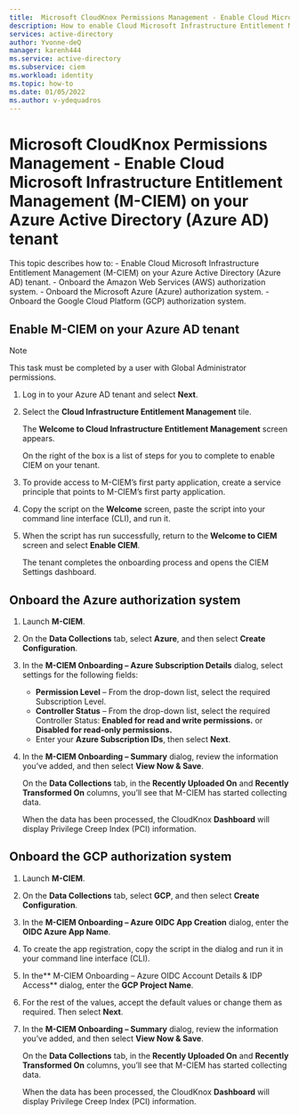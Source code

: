 ```yaml
---
title:  Microsoft CloudKnox Permissions Management - Enable Cloud Microsoft Infrastructure Entitlement Management (M-CIEM) on your Azure Active Directory (Azure AD) tenant
description: How to enable Cloud Microsoft Infrastructure Entitlement Management (M-CIEM) on your Azure Active Directory (Azure AD) tenant.
services: active-directory
author: Yvonne-deQ
manager: karenh444
ms.service: active-directory
ms.subservice: ciem
ms.workload: identity
ms.topic: how-to
ms.date: 01/05/2022
ms.author: v-ydequadros
---
```


# Microsoft CloudKnox Permissions Management - Enable Cloud Microsoft Infrastructure Entitlement Management (M-CIEM) on your Azure Active Directory (Azure AD) tenant

This topic describes how to:
    - Enable Cloud Microsoft Infrastructure Entitlement Management (M-CIEM)  on your Azure Active Directory (Azure AD) tenant.
    - Onboard the Amazon Web Services (AWS) authorization system.
    - Onboard the Microsoft Azure (Azure) authorization system.
    - Onboard the Google Cloud Platform (GCP) authorization system.

## Enable M-CIEM on your Azure AD tenant

> [!NOTE] 
> This task must be completed by a user with Global Administrator permissions.

1. Log in to your Azure AD tenant and select **Next**.
2. Select the **Cloud Infrastructure Entitlement Management** tile.

    The **Welcome to Cloud Infrastructure Entitlement Management** screen appears. 

    On the right of the box is a list of steps for you to complete to enable CIEM on your tenant.

3. To provide access to M-CIEM’s first party application, create a service principle that points to M-CIEM’s first party application.
4. Copy the script on the **Welcome** screen, paste the script into your command line interface (CLI), and run it.
5. When the script has run successfully, return to the **Welcome to CIEM** screen and select **Enable CIEM**.

    The tenant completes the onboarding process and opens the CIEM Settings dashboard.

<!---## Onboard the AWS authorization system--->

## Onboard the Azure authorization system

1. Launch **M-CIEM**.
2. On the **Data Collections** tab, select **Azure**, and then select **Create Configuration**.
3. In the **M-CIEM Onboarding – Azure Subscription Details** dialog, select settings for the following fields:

    - **Permission Level** – From the drop-down list, select the required Subscription Level.
    - **Controller Status** – From the drop-down list, select the required Controller Status:
**Enabled for read and write permissions.** or **Disabled for read-only permissions.**
    - Enter your **Azure Subscription IDs**, then select **Next**.

4. In the **M-CIEM Onboarding – Summary** dialog, review the information you’ve added, and then select **View Now & Save**.

    On the **Data Collections** tab, in the **Recently Uploaded On** and **Recently Transformed On** columns, you’ll see that M-CIEM has started collecting data.

    When the data has been processed, the CloudKnox **Dashboard** will display Privilege Creep Index (PCI) information.


## Onboard the GCP authorization system

1. Launch **M-CIEM**.
2. On the **Data Collections** tab, select **GCP**, and then select **Create Configuration**.
3. In the **M-CIEM Onboarding – Azure OIDC App Creation** dialog, enter the **OIDC Azure App Name**.
4. To create the app registration, copy the script in the dialog and run it in your command line interface (CLI).
5. In the** M-CIEM Onboarding – Azure OIDC Account Details & IDP Access** dialog, enter the **GCP Project Name**.
6. For the rest of the values, accept the default values or change them as required. Then select **Next**.
7. In the **M-CIEM Onboarding – Summary** dialog, review the information you’ve added, and then select **View Now & Save**.

    On the **Data Collections** tab, in the **Recently Uploaded On** and **Recently Transformed On** columns, you’ll see that M-CIEM has started collecting data.

    When the data has been processed, the CloudKnox **Dashboard** will display Privilege Creep Index (PCI) information.










<!---## Next steps--->
